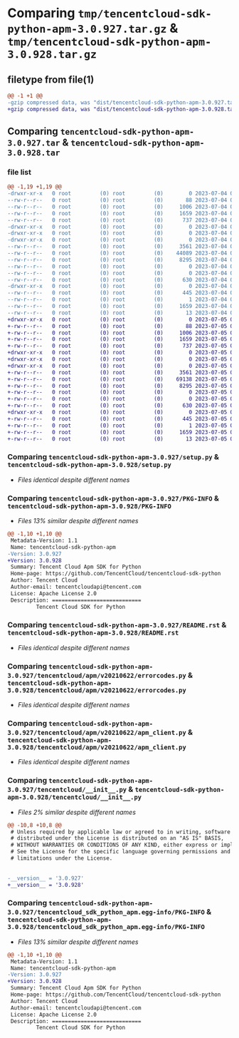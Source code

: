 # Comparing `tmp/tencentcloud-sdk-python-apm-3.0.927.tar.gz` & `tmp/tencentcloud-sdk-python-apm-3.0.928.tar.gz`

## filetype from file(1)

```diff
@@ -1 +1 @@
-gzip compressed data, was "dist/tencentcloud-sdk-python-apm-3.0.927.tar", last modified: Tue Jul  4 00:14:39 2023, max compression
+gzip compressed data, was "dist/tencentcloud-sdk-python-apm-3.0.928.tar", last modified: Wed Jul  5 00:18:33 2023, max compression
```

## Comparing `tencentcloud-sdk-python-apm-3.0.927.tar` & `tencentcloud-sdk-python-apm-3.0.928.tar`

### file list

```diff
@@ -1,19 +1,19 @@
-drwxr-xr-x   0 root         (0) root         (0)        0 2023-07-04 00:14:39.000000 tencentcloud-sdk-python-apm-3.0.927/
--rw-r--r--   0 root         (0) root         (0)       88 2023-07-04 00:14:39.000000 tencentcloud-sdk-python-apm-3.0.927/setup.cfg
--rw-r--r--   0 root         (0) root         (0)     1006 2023-07-04 00:14:39.000000 tencentcloud-sdk-python-apm-3.0.927/setup.py
--rw-r--r--   0 root         (0) root         (0)     1659 2023-07-04 00:14:39.000000 tencentcloud-sdk-python-apm-3.0.927/PKG-INFO
--rw-r--r--   0 root         (0) root         (0)      737 2023-07-04 00:14:39.000000 tencentcloud-sdk-python-apm-3.0.927/README.rst
-drwxr-xr-x   0 root         (0) root         (0)        0 2023-07-04 00:14:39.000000 tencentcloud-sdk-python-apm-3.0.927/tencentcloud/
-drwxr-xr-x   0 root         (0) root         (0)        0 2023-07-04 00:14:39.000000 tencentcloud-sdk-python-apm-3.0.927/tencentcloud/apm/
-drwxr-xr-x   0 root         (0) root         (0)        0 2023-07-04 00:14:39.000000 tencentcloud-sdk-python-apm-3.0.927/tencentcloud/apm/v20210622/
--rw-r--r--   0 root         (0) root         (0)     3561 2023-07-04 00:14:39.000000 tencentcloud-sdk-python-apm-3.0.927/tencentcloud/apm/v20210622/errorcodes.py
--rw-r--r--   0 root         (0) root         (0)    44089 2023-07-04 00:14:39.000000 tencentcloud-sdk-python-apm-3.0.927/tencentcloud/apm/v20210622/models.py
--rw-r--r--   0 root         (0) root         (0)     8295 2023-07-04 00:14:39.000000 tencentcloud-sdk-python-apm-3.0.927/tencentcloud/apm/v20210622/apm_client.py
--rw-r--r--   0 root         (0) root         (0)        0 2023-07-04 00:14:39.000000 tencentcloud-sdk-python-apm-3.0.927/tencentcloud/apm/v20210622/__init__.py
--rw-r--r--   0 root         (0) root         (0)        0 2023-07-04 00:14:39.000000 tencentcloud-sdk-python-apm-3.0.927/tencentcloud/apm/__init__.py
--rw-r--r--   0 root         (0) root         (0)      630 2023-07-04 00:14:39.000000 tencentcloud-sdk-python-apm-3.0.927/tencentcloud/__init__.py
-drwxr-xr-x   0 root         (0) root         (0)        0 2023-07-04 00:14:39.000000 tencentcloud-sdk-python-apm-3.0.927/tencentcloud_sdk_python_apm.egg-info/
--rw-r--r--   0 root         (0) root         (0)      445 2023-07-04 00:14:39.000000 tencentcloud-sdk-python-apm-3.0.927/tencentcloud_sdk_python_apm.egg-info/SOURCES.txt
--rw-r--r--   0 root         (0) root         (0)        1 2023-07-04 00:14:39.000000 tencentcloud-sdk-python-apm-3.0.927/tencentcloud_sdk_python_apm.egg-info/dependency_links.txt
--rw-r--r--   0 root         (0) root         (0)     1659 2023-07-04 00:14:39.000000 tencentcloud-sdk-python-apm-3.0.927/tencentcloud_sdk_python_apm.egg-info/PKG-INFO
--rw-r--r--   0 root         (0) root         (0)       13 2023-07-04 00:14:39.000000 tencentcloud-sdk-python-apm-3.0.927/tencentcloud_sdk_python_apm.egg-info/top_level.txt
+drwxr-xr-x   0 root         (0) root         (0)        0 2023-07-05 00:18:33.000000 tencentcloud-sdk-python-apm-3.0.928/
+-rw-r--r--   0 root         (0) root         (0)       88 2023-07-05 00:18:33.000000 tencentcloud-sdk-python-apm-3.0.928/setup.cfg
+-rw-r--r--   0 root         (0) root         (0)     1006 2023-07-05 00:18:33.000000 tencentcloud-sdk-python-apm-3.0.928/setup.py
+-rw-r--r--   0 root         (0) root         (0)     1659 2023-07-05 00:18:33.000000 tencentcloud-sdk-python-apm-3.0.928/PKG-INFO
+-rw-r--r--   0 root         (0) root         (0)      737 2023-07-05 00:18:33.000000 tencentcloud-sdk-python-apm-3.0.928/README.rst
+drwxr-xr-x   0 root         (0) root         (0)        0 2023-07-05 00:18:33.000000 tencentcloud-sdk-python-apm-3.0.928/tencentcloud/
+drwxr-xr-x   0 root         (0) root         (0)        0 2023-07-05 00:18:33.000000 tencentcloud-sdk-python-apm-3.0.928/tencentcloud/apm/
+drwxr-xr-x   0 root         (0) root         (0)        0 2023-07-05 00:18:33.000000 tencentcloud-sdk-python-apm-3.0.928/tencentcloud/apm/v20210622/
+-rw-r--r--   0 root         (0) root         (0)     3561 2023-07-05 00:18:33.000000 tencentcloud-sdk-python-apm-3.0.928/tencentcloud/apm/v20210622/errorcodes.py
+-rw-r--r--   0 root         (0) root         (0)    69138 2023-07-05 00:18:33.000000 tencentcloud-sdk-python-apm-3.0.928/tencentcloud/apm/v20210622/models.py
+-rw-r--r--   0 root         (0) root         (0)     8295 2023-07-05 00:18:33.000000 tencentcloud-sdk-python-apm-3.0.928/tencentcloud/apm/v20210622/apm_client.py
+-rw-r--r--   0 root         (0) root         (0)        0 2023-07-05 00:18:33.000000 tencentcloud-sdk-python-apm-3.0.928/tencentcloud/apm/v20210622/__init__.py
+-rw-r--r--   0 root         (0) root         (0)        0 2023-07-05 00:18:33.000000 tencentcloud-sdk-python-apm-3.0.928/tencentcloud/apm/__init__.py
+-rw-r--r--   0 root         (0) root         (0)      630 2023-07-05 00:18:33.000000 tencentcloud-sdk-python-apm-3.0.928/tencentcloud/__init__.py
+drwxr-xr-x   0 root         (0) root         (0)        0 2023-07-05 00:18:33.000000 tencentcloud-sdk-python-apm-3.0.928/tencentcloud_sdk_python_apm.egg-info/
+-rw-r--r--   0 root         (0) root         (0)      445 2023-07-05 00:18:33.000000 tencentcloud-sdk-python-apm-3.0.928/tencentcloud_sdk_python_apm.egg-info/SOURCES.txt
+-rw-r--r--   0 root         (0) root         (0)        1 2023-07-05 00:18:33.000000 tencentcloud-sdk-python-apm-3.0.928/tencentcloud_sdk_python_apm.egg-info/dependency_links.txt
+-rw-r--r--   0 root         (0) root         (0)     1659 2023-07-05 00:18:33.000000 tencentcloud-sdk-python-apm-3.0.928/tencentcloud_sdk_python_apm.egg-info/PKG-INFO
+-rw-r--r--   0 root         (0) root         (0)       13 2023-07-05 00:18:33.000000 tencentcloud-sdk-python-apm-3.0.928/tencentcloud_sdk_python_apm.egg-info/top_level.txt
```

### Comparing `tencentcloud-sdk-python-apm-3.0.927/setup.py` & `tencentcloud-sdk-python-apm-3.0.928/setup.py`

 * *Files identical despite different names*

### Comparing `tencentcloud-sdk-python-apm-3.0.927/PKG-INFO` & `tencentcloud-sdk-python-apm-3.0.928/PKG-INFO`

 * *Files 13% similar despite different names*

```diff
@@ -1,10 +1,10 @@
 Metadata-Version: 1.1
 Name: tencentcloud-sdk-python-apm
-Version: 3.0.927
+Version: 3.0.928
 Summary: Tencent Cloud Apm SDK for Python
 Home-page: https://github.com/TencentCloud/tencentcloud-sdk-python
 Author: Tencent Cloud
 Author-email: tencentcloudapi@tencent.com
 License: Apache License 2.0
 Description: ============================
         Tencent Cloud SDK for Python
```

### Comparing `tencentcloud-sdk-python-apm-3.0.927/README.rst` & `tencentcloud-sdk-python-apm-3.0.928/README.rst`

 * *Files identical despite different names*

### Comparing `tencentcloud-sdk-python-apm-3.0.927/tencentcloud/apm/v20210622/errorcodes.py` & `tencentcloud-sdk-python-apm-3.0.928/tencentcloud/apm/v20210622/errorcodes.py`

 * *Files identical despite different names*

### Comparing `tencentcloud-sdk-python-apm-3.0.927/tencentcloud/apm/v20210622/apm_client.py` & `tencentcloud-sdk-python-apm-3.0.928/tencentcloud/apm/v20210622/apm_client.py`

 * *Files identical despite different names*

### Comparing `tencentcloud-sdk-python-apm-3.0.927/tencentcloud/__init__.py` & `tencentcloud-sdk-python-apm-3.0.928/tencentcloud/__init__.py`

 * *Files 2% similar despite different names*

```diff
@@ -10,8 +10,8 @@
 # Unless required by applicable law or agreed to in writing, software
 # distributed under the License is distributed on an "AS IS" BASIS,
 # WITHOUT WARRANTIES OR CONDITIONS OF ANY KIND, either express or implied.
 # See the License for the specific language governing permissions and
 # limitations under the License.
 
 
-__version__ = '3.0.927'
+__version__ = '3.0.928'
```

### Comparing `tencentcloud-sdk-python-apm-3.0.927/tencentcloud_sdk_python_apm.egg-info/PKG-INFO` & `tencentcloud-sdk-python-apm-3.0.928/tencentcloud_sdk_python_apm.egg-info/PKG-INFO`

 * *Files 13% similar despite different names*

```diff
@@ -1,10 +1,10 @@
 Metadata-Version: 1.1
 Name: tencentcloud-sdk-python-apm
-Version: 3.0.927
+Version: 3.0.928
 Summary: Tencent Cloud Apm SDK for Python
 Home-page: https://github.com/TencentCloud/tencentcloud-sdk-python
 Author: Tencent Cloud
 Author-email: tencentcloudapi@tencent.com
 License: Apache License 2.0
 Description: ============================
         Tencent Cloud SDK for Python
```

